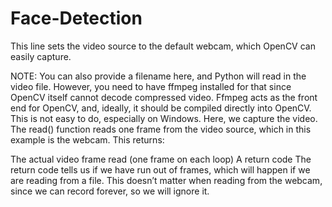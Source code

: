 # Face-Detection
This line sets the video source to the default webcam, which OpenCV can easily capture.

NOTE: You can also provide a filename here, and Python will read in the video file. However, you need to have ffmpeg installed for that since OpenCV itself cannot decode compressed video. Ffmpeg acts as the front end for OpenCV, and, ideally, it should be compiled directly into OpenCV. This is not easy to do, especially on Windows.
Here, we capture the video. The read() function reads one frame from the video source, which in this example is the webcam. This returns:

The actual video frame read (one frame on each loop)
A return code
The return code tells us if we have run out of frames, which will happen if we are reading from a file. This doesn’t matter when reading from the webcam, since we can record forever, so we will ignore it.
